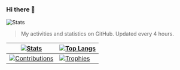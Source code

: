 ### Hi there 👋

![Stats](https://github-readme-stats.vercel.app/api?username=qwry3657&theme=dark&include_all_commits=true&count_private=true&show_icons=true&hide_rank=false&border_radius=10&line_height=30&hide_border=true&text_color=a3a3a3)

> My activities and statistics on GitHub. Updated every 4 hours.

| <a href="#qwry3657-stats"><picture><source srcset="https://github-readme-stats-git-masterrstaa-rickstaa.vercel.app/api?username=qwry3657&theme=dracula&text_bold=false&hide_border=true&bg_color=00000000&show_icons=true&hide=issues,contribs&count_private=true&include_all_commits=true" media="(prefers-color-scheme: dark)" /><source srcset="https://github-readme-stats-git-masterrstaa-rickstaa.vercel.app/api?username=qwry3657&theme=buefy&show_icons=true&hide_border=true&text_bold=false&hide=issues,contribs&count_private=true&include_all_commits=true&bg_color=00000000" media="(prefers-color-scheme: light), (prefers-color-scheme: no-preference)" /><img src="https://github-readme-stats-git-masterrstaa-rickstaa.vercel.app/api?username=qwry3657&theme=buefy&show_icons=true&hide_border=true&text_bold=false&hide=issues,contribs&count_private=true&include_all_commits=true&bg_color=00000000" alt="Stats" /></picture></a> | <a href="#qwry3657-stats"><picture><source srcset="https://github-readme-stats-git-masterrstaa-rickstaa.vercel.app/api/top-langs/?username=qwry3657&layout=compact&theme=dracula&text_bold=false&hide_border=true&bg_color=00000000" media="(prefers-color-scheme: dark)" /><source srcset="https://github-readme-stats-git-masterrstaa-rickstaa.vercel.app/api/top-langs/?username=qwry3657&layout=compact&theme=buefy&text_bold=false&hide_border=true&bg_color=00000000" media="(prefers-color-scheme: light), (prefers-color-scheme: no-preference)" /><img src="https://github-readme-stats-git-masterrstaa-rickstaa.vercel.app/api/top-langs/?username=qwry3657&layout=compact&theme=buefy&text_bold=false&hide_border=true" alt="Top Langs" /></picture></a> |
| ------------- | ------------- |
| <a href="#qwry3657-stats"><picture><source srcset="https://github-readme-streak-stats.herokuapp.com?user=qwry3657&theme=dracula&border_radius=0&background=FFFFFF00&border=30363D&stroke=30363D&hide_border=true" media="(prefers-color-scheme: dark)" /><source srcset="https://github-readme-streak-stats.herokuapp.com?user=qwry3657&theme=buefy&border_radius=0&background=FFFFFF00&border=D0D7DE&stroke=D0D7DE&hide_border=true" media="(prefers-color-scheme: light), (prefers-color-scheme: no-preference)" /><img src="https://github-readme-streak-stats.herokuapp.com?user=qwry3657&theme=buefy&border_radius=0&background=FFFFFF00&border=D0D7DE&stroke=D0D7DE&hide_border=true" alt="Contributions" /></picture></a> | <a href="#qwry3657-stats">![Trophies](https://github-profile-trophy.vercel.app/?username=qwry3657&theme=dark_lover&row=2&column=3&rank=SECRET,SSS,SS,S,AAA,AA,A,B,C&no-frame=true&margin-w=6&margin-h=6&no-bg=true)</a> |